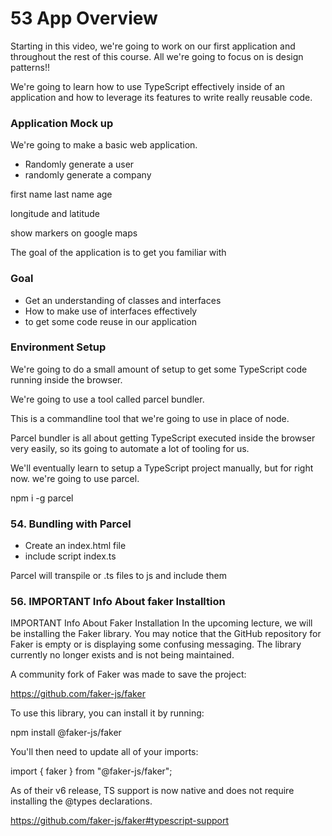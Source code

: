 # 53 App Overview

Starting in this video, we're going to work on our first application and throughout the rest of this course. All we're going to focus on is design patterns!!

We're going to learn how to use TypeScript effectively inside of an application and how to leverage its features to write really reusable code.

### Application Mock up

We're going to make a basic web application.

- Randomly generate a user
- randomly generate a company

first name
last name
age

longitude and latitude

show markers on google maps

The goal of the application is to get you familiar with

### Goal

- Get an understanding of classes and interfaces
- How to make use of interfaces effectively
- to get some code reuse in our application

### Environment Setup

We're going to do a small amount of setup to get some TypeScript code running inside the browser.

We're going to use a tool called parcel bundler.

This is a commandline tool that we're going to use in place of node.

Parcel bundler is all about getting TypeScript executed inside the browser very easily, so its going to automate a lot of tooling for us.

We'll eventually learn to setup a TypeScript project manually, but for right now. we're going to use parcel.

npm i -g parcel

### 54. Bundling with Parcel

- Create an index.html file
- include script index.ts

Parcel will transpile or .ts files to js and include them

### 56. IMPORTANT Info About faker Installtion

IMPORTANT Info About Faker Installation
In the upcoming lecture, we will be installing the Faker library. You may notice that the GitHub repository for Faker is empty or is displaying some confusing messaging. The library currently no longer exists and is not being maintained.

A community fork of Faker was made to save the project:

https://github.com/faker-js/faker

To use this library, you can install it by running:

npm install @faker-js/faker

You'll then need to update all of your imports:

import { faker } from "@faker-js/faker";

As of their v6 release, TS support is now native and does not require installing the @types declarations.

https://github.com/faker-js/faker#typescript-support
